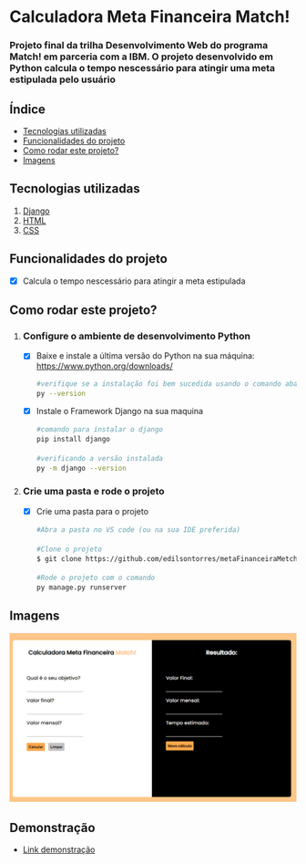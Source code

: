 # Calculadora Meta Financeira Match!

### Projeto final da trilha Desenvolvimento Web do programa Match! em parceria com a IBM. O projeto desenvolvido em Python calcula o tempo nescessário para atingir uma meta estipulada pelo usuário

## Índice
- <a href="#tecnologias-utilizadas">Tecnologias utilizadas</a>
- <a href="#funcionalidades-do-projeto">Funcionalidades do projeto</a>
- <a href="#como-rodar-este-projeto">Como rodar este projeto?</a>
- <a href="#imagens">Imagens</a>

## Tecnologias utilizadas

1. [Django](https://docs.djangoproject.com/en/4.2/)
2. [HTML]()
3. [CSS]()

## Funcionalidades do projeto
- [x] Calcula o tempo nescessário para atingir a meta estipulada

## Como rodar este projeto?
1. ### Configure o ambiente de desenvolvimento Python
    - [x] Baixe e instale a última versão do Python na sua máquina: https://www.python.org/downloads/
        ```bash
        #verifique se a instalação foi bem sucedida usando o comando abaixo no seu terminal
        py --version
        ```
    - [x] Instale o Framework Django na sua maquina
        ```bash
        #comando para instalar o django
        pip install django

        #verificando a versão instalada
        py -m django --version
        ```
2. ### Crie uma pasta e rode o projeto
    - [x] Crie uma pasta para o projeto
        ```bash
        #Abra a pasta no VS code (ou na sua IDE preferida)

        #Clone o projeto
        $ git clone https://github.com/edilsontorres/metaFinanceiraMetch.git

        #Rode o projeto com o comando
        py manage.py runserver
        ```
## Imagens
![Calculadora Layout](/img.PNG)

## Demonstração
- [Link demonstração](https://metafinanceira.fly.dev/)

